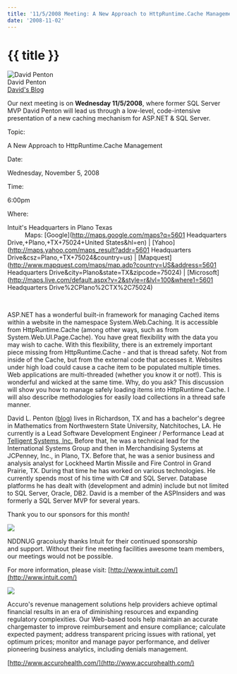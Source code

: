```yaml
---
title: '11/5/2008 Meeting: A New Approach to HttpRuntime.Cache Management'
date: '2008-11-02'
---
```

# {{ title }}

![David Penton](http://northdallas.net/files/headshot/headshot-dpenton.jpg)  
David Penton  
[David's Blog](http://pentonizer.com)  

Our next meeting is on **Wednesday 11/5/2008**, where former SQL Server MVP David Penton will lead us through a low-level, code-intensive presentation of a new caching mechanism for ASP.NET & SQL Server.

Topic:

A New Approach to HttpRuntime.Cache Management

Date:

Wednesday, November 5, 2008

Time:

6:00pm

Where:

Intuit's Headquarters in Plano Texas  
          Maps: [Google](http://maps.google.com/maps?q=5601 Headquarters Drive,+Plano,+TX+75024+United States&hl=en) | [Yahoo](http://maps.yahoo.com/maps_result?addr=5601 Headquarters Drive&csz=Plano,+TX+75024&country=us) | [Mapquest](http://www.mapquest.com/maps/map.adp?country=US&address=5601 Headquarters Drive&city=Plano&state=TX&zipcode=75024) | [Microsoft](http://maps.live.com/default.aspx?v=2&style=r&lvl=100&where1=5601 Headquarters Drive%2CPlano%2CTX%2C75024)

  
 

ASP.NET has a wonderful built-in framework for managing Cached items within a website in the namespace System.Web.Caching. It is accessible from HttpRuntime.Cache (among other ways, such as from System.Web.UI.Page.Cache). You have great flexibility with the data you may wish to cache. With this flexibility, there is an extremely important piece missing from HttpRuntime.Cache - and that is thread safety. Not from inside of the Cache, but from the external code that accesses it. Websites under high load could cause a cache item to be populated multiple times. Web applications are multi-threaded (whether you know it or not!). This is wonderful and wicked at the same time. Why, do you ask? This discussion will show you how to manage safely loading items into HttpRuntime Cache. I will also describe methodologies for easily load collections in a thread safe manner.

David L. Penton ([blog](http://pentonizer.com/)) lives in Richardson, TX and has a bachelor's degree in Mathematics from Northwestern State University, Natchitoches, LA. He currently is a Lead Software Development Engineer / Performance Lead at [Telligent Systems, Inc.](http://telligent.com") Before that, he was a technical lead for the International Systems Group and then in Merchandising Systems at JCPenney, Inc., in Plano, TX. Before that, he was a senior business and analysis analyst for Lockheed Martin Missile and Fire Control in Grand Prairie, TX. During that time he has worked on various technologies. He currently spends most of his time with C# and SQL Server. Database platforms he has dealt with (development and admin) include but not limited to SQL Server, Oracle, DB2. David is a member of the ASPInsiders and was formerly a SQL Server MVP for several years.

Thank you to our sponsors for this month!  

[![](http://nddnug.net/files/uploads/intuit_logo.jpg)](http://intuit.com)  
  
NDDNUG gracoiusly thanks Intuit for their continued sponsorship  
and support. Without their fine meeting facilities awesome team members, our meetings would not be possible.  
  
For more information, please visit: [http://www.intuit.com/](http://www.intuit.com/)

[![](http://nddnug.net/files/uploads/Logo-Accuro.png)](http://accurohealth.com)

Accuro's revenue management solutions help providers achieve optimal  
financial results in an era of diminishing resources and expanding  
regulatory complexities. Our Web-based tools help maintain an accurate  
chargemaster to improve reimbursement and ensure compliance; calculate  
expected payment; address transparent pricing issues with rational, yet  
optimum prices; monitor and manage payor performance, and deliver  
pioneering business analytics, including denials management.

[http://www.accurohealth.com/](http://www.accurohealth.com/)
    
